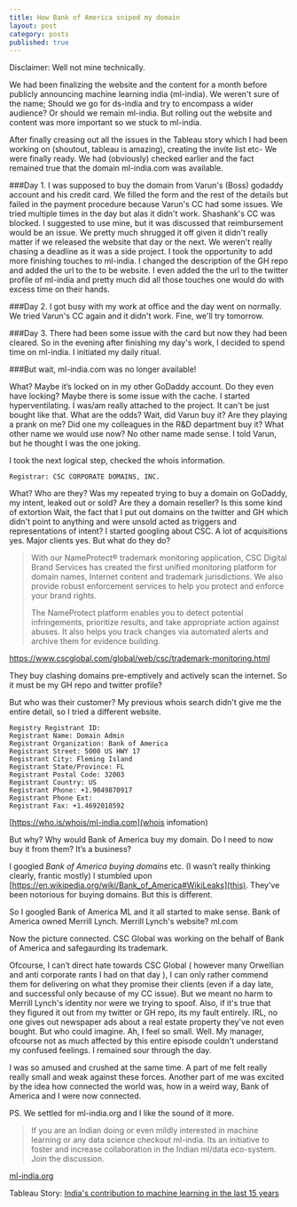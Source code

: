 ```yaml
---
title: How Bank of America sniped my domain
layout: post
category: posts
published: true
---
```



Disclaimer: Well not mine technically.

We had been finalizing the website and the content for a month before publicly announcing machine learning india (ml-india). We weren't sure of the name; Should we go for ds-india and try to encompass a wider audience? Or should we remain ml-india. But rolling out the website and content was more important so we stuck to ml-india.

After finally creasing out all the issues in the Tableau story which I had been working on (shoutout, tableau is amazing), creating the invite list etc- 
We were finally ready. 
We had (obviously) checked earlier and the fact remained true that the domain ml-india.com was available.

###Day 1.
I was supposed to buy the domain from Varun's (Boss) godaddy account and his credit card. We filled the form and the rest of the details but failed in the payment procedure because Varun's CC had some issues. We tried multiple times in the day but alas it didn't work. Shashank's CC was blocked. I suggested to use mine, but it was discussed that reimbursement would be an issue. We pretty much shrugged it off given it didn't really matter if we released the website that day or the next. We weren't really chasing a deadline as it was a side project. I took the opportunity to add more finishing touches to ml-india. I changed the description of the GH repo and added the url to the to be website. I even added the the url to the twitter profile of ml-india and pretty much did all those touches one would do with excess time on their hands. 

###Day 2. 
I got busy with my work at office and the day went on normally. 
We tried Varun's CC again and it didn't work. 
Fine, we'll try tomorrow. 

###Day 3.
There had been some issue with the card but now they had been cleared. So in the evening after finishing my day's work, I decided to spend time on ml-india. I initiated my daily ritual. 

###But wait, ml-india.com was no longer available!

What? Maybe it’s locked on in my other GoDaddy account. Do they even have locking? Maybe there is some issue with the cache. I started hyperventilating. I was/am really attached to the project. It can't be just bought like that. What are the odds? Wait, did Varun buy it? Are they playing a prank on me? Did one my colleagues in the R&D department buy it? What other name we would use now? No other name made sense. I told Varun, but he thought I was the one joking. 

I took the next logical step, checked the whois information. 

```
Registrar: CSC CORPORATE DOMAINS, INC.
```

What? Who are they? Was my repeated trying to buy a domain on GoDaddy, my intent, leaked out or sold? Are they a domain reseller? Is this some kind of extortion  Wait, the fact that I put out domains on the twitter and GH which didn't point to anything and were unsold acted as triggers and representations of intent?
I started googling about CSC. A lot of acquisitions yes. Major clients yes. But what do they do?

> With our NameProtect® trademark monitoring application, CSC Digital
> Brand Services has created the first unified monitoring platform for
> domain names, Internet content and trademark jurisdictions. We also
> provide robust enforcement services to help you protect and enforce
> your brand rights.
> 
> The NameProtect platform enables you to detect potential
> infringements, prioritize results, and take appropriate action against
> abuses. It also helps you track changes via automated alerts and
> archive them for evidence building.

https://www.cscglobal.com/global/web/csc/trademark-monitoring.html

They buy clashing domains pre-emptively and actively scan the internet. So it must be my GH repo and twitter profile?

But who was their customer? My previous whois search didn't give me the entire detail, so I tried a different website.

```
Registry Registrant ID: 
Registrant Name: Domain Admin
Registrant Organization: Bank of America
Registrant Street: 5000 US HWY 17
Registrant City: Fleming Island
Registrant State/Province: FL
Registrant Postal Code: 32003
Registrant Country: US
Registrant Phone: +1.9049870917
Registrant Phone Ext: 
Registrant Fax: +1.4692018592
```

[https://who.is/whois/ml-india.com](whois infomation)

But why?
Why would Bank of America buy my domain. Do I need to now buy it from them? It’s a business? 

I googled *Bank of America buying domains* etc. (I wasn’t really thinking clearly, frantic mostly)
I stumbled upon [https://en.wikipedia.org/wiki/Bank_of_America#WikiLeaks](this). They’ve been notorious for buying domains. But this is different.

So I googled Bank of America ML and it all started to make sense.
Bank of America owned Merrill Lynch. Merrill Lynch's website? ml.com

Now the picture connected. CSC Global was working on the behalf of Bank of America and safegaurding its trademark. 

Ofcourse, I can’t direct hate towards CSC Global ( however many Orwellian and anti corporate  rants I had on that day ), I can only rather commend them for delivering on what they promise their clients (even if a day late, and successful only because of my CC issue). But we meant no harm to Merrill Lynch's identity nor were we trying to spoof. Also, if it's true that they figured it out from my twitter or GH repo, its my fault entirely. IRL, no one gives out newspaper ads about a real estate property they've not even bought. But who could imagine. Ah, I feel so small. Well. My manager, ofcourse not as much affected by this entire episode couldn't understand my confused feelings. I remained sour through the day. 

I was so amused and crushed at the same time. A part of me felt really really small and weak against these forces. Another part of me was excited by the idea how connected the world was, how in a weird way, Bank of America and I were now connected. 

PS. We settled for ml-india.org and I like the sound of it more.

> If you are an Indian doing or even mildly interested in machine
> learning or any data science checkout ml-india. Its an initiative to
> foster and increase collaboration in the Indian ml/data eco-system.
> Join the discussion.

[ml-india.org](http://ml-india.org)

Tableau Story:  [India's contribution to machine learning in the last 15 years](http://ml-india.org/insights)


